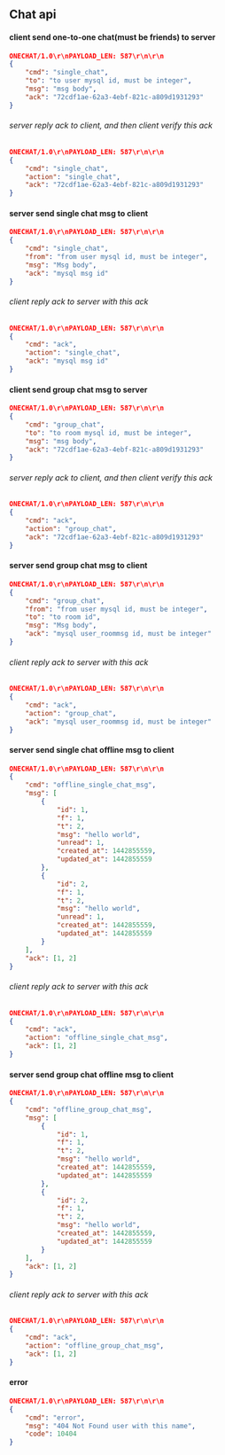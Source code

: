 ## Chat api

#### client send one-to-one chat(must be friends) to server

```json
ONECHAT/1.0\r\nPAYLOAD_LEN: 587\r\n\r\n
{
    "cmd": "single_chat",
    "to": "to user mysql id, must be integer",
    "msg": "msg body",
    "ack": "72cdf1ae-62a3-4ebf-821c-a809d1931293"
}
```

###### server reply ack to client, and then client verify this ack

```json
ONECHAT/1.0\r\nPAYLOAD_LEN: 587\r\n\r\n
{
    "cmd": "single_chat",
    "action": "single_chat",
    "ack": "72cdf1ae-62a3-4ebf-821c-a809d1931293"
}
```

#### server send single chat msg to client

```json
ONECHAT/1.0\r\nPAYLOAD_LEN: 587\r\n\r\n
{
    "cmd": "single_chat",
    "from": "from user mysql id, must be integer",
    "msg": "Msg body",
    "ack": "mysql msg id"
}
```

###### client reply ack to server with this ack

```json
ONECHAT/1.0\r\nPAYLOAD_LEN: 587\r\n\r\n
{
    "cmd": "ack",
    "action": "single_chat",
    "ack": "mysql msg id"
}
```

#### client send group chat msg to server

```json
ONECHAT/1.0\r\nPAYLOAD_LEN: 587\r\n\r\n
{
    "cmd": "group_chat",
    "to": "to room mysql id, must be integer",
    "msg": "msg body",
    "ack": "72cdf1ae-62a3-4ebf-821c-a809d1931293"
}
```

###### server reply ack to client, and then client verify this ack

```json
ONECHAT/1.0\r\nPAYLOAD_LEN: 587\r\n\r\n
{
    "cmd": "ack",
    "action": "group_chat",
    "ack": "72cdf1ae-62a3-4ebf-821c-a809d1931293"
}
```

#### server send group chat msg to client

```json
ONECHAT/1.0\r\nPAYLOAD_LEN: 587\r\n\r\n
{
    "cmd": "group_chat",
    "from": "from user mysql id, must be integer",
    "to": "to room id",
    "msg": "Msg body",
    "ack": "mysql user_roommsg id, must be integer"
}
```

###### client reply ack to server with this ack

```json
ONECHAT/1.0\r\nPAYLOAD_LEN: 587\r\n\r\n
{
    "cmd": "ack",
    "action": "group_chat",
    "ack": "mysql user_roommsg id, must be integer"
}
```

#### server send single chat offline msg to client

```json
ONECHAT/1.0\r\nPAYLOAD_LEN: 587\r\n\r\n
{
    "cmd": "offline_single_chat_msg",
    "msg": [
        {
            "id": 1,
            "f": 1,
            "t": 2,
            "msg": "hello world",
            "unread": 1,
            "created_at": 1442855559,
            "updated_at": 1442855559
        },
        {
            "id": 2,
            "f": 1,
            "t": 2,
            "msg": "hello world",
            "unread": 1,
            "created_at": 1442855559,
            "updated_at": 1442855559
        }
    ],
    "ack": [1, 2]
}
```

###### client reply ack to server with this ack

```json
ONECHAT/1.0\r\nPAYLOAD_LEN: 587\r\n\r\n
{
    "cmd": "ack",
    "action": "offline_single_chat_msg",
    "ack": [1, 2]
}
```

#### server send group chat offline msg to client

```json
ONECHAT/1.0\r\nPAYLOAD_LEN: 587\r\n\r\n
{
    "cmd": "offline_group_chat_msg",
    "msg": [
        {
            "id": 1,
            "f": 1,
            "t": 2,
            "msg": "hello world",
            "created_at": 1442855559,
            "updated_at": 1442855559
        },
        {
            "id": 2,
            "f": 1,
            "t": 2,
            "msg": "hello world",
            "created_at": 1442855559,
            "updated_at": 1442855559
        }
    ],
    "ack": [1, 2]
}
```

###### client reply ack to server with this ack

```json
ONECHAT/1.0\r\nPAYLOAD_LEN: 587\r\n\r\n
{
    "cmd": "ack",
    "action": "offline_group_chat_msg",
    "ack": [1, 2]
}
```


#### error

```json
ONECHAT/1.0\r\nPAYLOAD_LEN: 587\r\n\r\n
{
    "cmd": "error",
    "msg": "404 Not Found user with this name",
    "code": 10404
}
```
